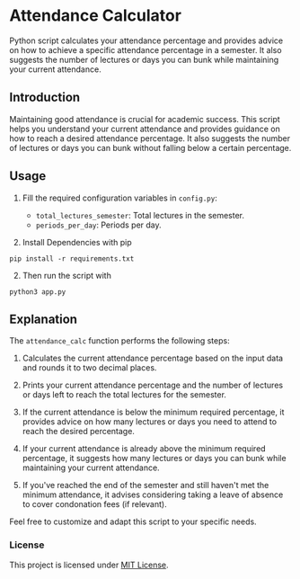 # Attendance Calculator

Python script calculates your attendance percentage and provides advice on how to achieve a specific attendance percentage in a semester. It also suggests the number of lectures or days you can bunk while maintaining your current attendance.

## Introduction

Maintaining good attendance is crucial for academic success. This script helps you understand your current attendance and provides guidance on how to reach a desired attendance percentage. It also suggests the number of lectures or days you can bunk without falling below a certain percentage.

## Usage

1. Fill the required configuration variables in `config.py`:
   - `total_lectures_semester`: Total lectures in the semester.
   - `periods_per_day`: Periods per day.
     
2. Install Dependencies with pip
```
pip install -r requirements.txt
```
2. Then run the script with

```
python3 app.py
```


## Explanation

The `attendance_calc` function performs the following steps:

1. Calculates the current attendance percentage based on the input data and rounds it to two decimal places.

2. Prints your current attendance percentage and the number of lectures or days left to reach the total lectures for the semester.

3. If the current attendance is below the minimum required percentage, it provides advice on how many lectures or days you need to attend to reach the desired percentage.

4. If your current attendance is already above the minimum required percentage, it suggests how many lectures or days you can bunk while maintaining your current attendance.

5. If you've reached the end of the semester and still haven't met the minimum attendance, it advises considering taking a leave of absence to cover condonation fees (if relevant).

Feel free to customize and adapt this script to your specific needs.

### License

This project is licensed under [MIT License](LICENSE).
